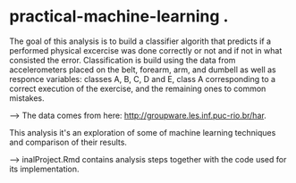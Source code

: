 # practical-machine-learning . 

The goal of this analysis is to build a classifier algorith that predicts if a performed physical excercise was done correctly or not and if not in what consisted the error. Classification is build using the data from accelerometers placed on the belt, forearm, arm, and dumbell as well as responce variables: classes A, B, C, D and E, class A corresponding to a correct execution of the exercise, and the remaining ones to common mistakes.  
  
--> The data comes from here: http://groupware.les.inf.puc-rio.br/har.   
  
This analysis it's an exploration of some of machine learning techniques and comparison of their results.  
  
--> inalProject.Rmd contains analysis steps together with the code used for its implementation.   
 
